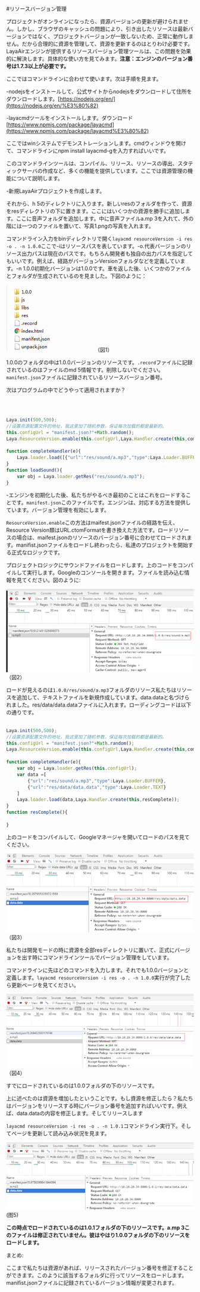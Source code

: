#リソースバージョン管理

プロジェクトがオンラインになったら、資源バージョンの更新が避けられません。しかし、ブラウザのキャッシュの問題により、引き出したリソースは最新バージョンではなく、プロジェクトバージョンが一致しないため、正常に動作しません。だから合理的に資源を管理して、資源を更新するのはとりわけ必要です。LayaAirエンジンが提供するリソースバージョン管理ツールは、この問題を効果的に解決します。具体的な使い方を見てみます。**注意：エンジンのバージョン番号は1.7.3以上が必要です。**

ここではコマンドラインに合わせて使います。次は手順を見ます。

-nodejsをインストールして、公式サイトからnodejsをダウンロードして住所をダウンロードします。[https://nodejs.org/en/](https://nodejs.org/en/%E3%80%82)

-layacmdツールをインストールします。ダウンロード[https://www.npmjs.com/package/layacmd](https://www.npmjs.com/package/layacmd%E3%80%82)

ここではwinシステムでデモンストレーションします。cmdウィンドウを開けて、コマンドラインにnpm install layacmd-gを入力すればいいです。

このコマンドラインツールは、コンパイル、リリース、リソースの導出、スタティックサーバの作成など、多くの機能を提供しています。ここでは資源管理の機能について説明します。

-新規LayaAirプロジェクトを作成します。

それから、h 5のディレクトリに入ります。新しいresのフォルダを作って、資源をresディレクトリの下に置きます。ここにはいくつかの資源を勝手に追加します。ここに音声フォルダを追加します。中に音声ファイルa.mp 3を入れて、外の階には一つのファイルを置いて、写真1.pngの写真を入れます。

コマンドライン入力をbinディレクトリで開く`layacmd resourceVersion -i res -o . -n 1.0.0`ここで-iはリソースパスを表しています。-o.代表バージョンのリソース出力パスは現在のパスです。もちろん開発者も独自の出力パスを指定してもいいです。例えば、経路がバージョンVersionフォルダなどを定義しています。-n 1.0.0初期化バージョンは1.0.0です。車を返した後、いくつかのファイルとフォルダが生成されているのを見ました。下図のように：



  ![1](img/1.png)（図1）<br/>

1.0.0のフォルダの中は1.0.0バージョンのリソースです。`.record`ファイルに記録されているのはファイルのmd 5情報です。削除しないでください。`manifest.json`ファイルに記録されているリソースバージョン番号。

次はプログラムの中でどうやって適用されますか？

​



```typescript

Laya.init(500,500);
//设置资源配置文件的地址，我这里加了随机参数，保证每次加载的都是最新的。
this.configUrl = "manifest.json?"+Math.random();
Laya.ResourceVersion.enable(this.configUrl,Laya.Handler.create(this,completeHandler));

function completeHandler(e){
    Laya.loader.load([{"url":"res/sound/a.mp3","type":Laya.Loader.BUFFER}],Laya.Handler.create(this,loadSound));
}
function loadSound(){
    var obj = Laya.loader.getRes("res/sound/a.mp3");
}
```


-エンジンを初期化した後、私たちがやるべき最初のことはこれをロードすることです。`manifest.json`このファイルです。エンジンは、対応する方法を提供しています。バージョン管理を有効にします。

`ResourceVersion.enable`この方法はmaifest.jsonファイルの経路を伝え、Resource Version類はURL.ctomFormatを書き換えた方法です。ロードリソースの場合は、maifest.jsonのリソースのバージョン番号に合わせてロードされます。manifist.jsonファイルをロードし終わったら、私達のプロジェクトを開始する正式なロジックです。

プロジェクトロジックにサウンドファイルをロードします。上のコードをコンパイルして実行します。Googleのコンソールを開きます。ファイルを読み込む情報を見てください。図のように:

![2](img/2.png)（図2）<br/>

ロードが見えるのは`1.0.0/res/sound/a.mp3`フォルダのリソース私たちはリソースを追加して、テキストファイルを新規作成しています。data.dataと名づけられました。res/data/data.dataファイルに入れます。ローディングコードは以下の通りです。


```typescript

Laya.init(500,500);
//设置资源配置文件的地址，我这里加了随机参数，保证每次加载的都是最新的。
this.configUrl = "manifest.json?"+Math.random();
Laya.ResourceVersion.enable(this.configUrl,Laya.Handler.create(this,completeHandler));

function completeHandler(e){
    var obj = Laya.loader.getRes(this.configUrl);
    var data =[
        {"url":"res/sound/a.mp3","type":Laya.Loader.BUFFER},
        {"url":"res/data/data.data","type":Laya.Loader.TEXT}
    ]
    Laya.loader.load(data,Laya.Handler.create(this,resComplete));
}
function resComplete(){
    
}
```


上のコードをコンパイルして、Googleマネージャを開いてロードのパスを見てください。

![3](img/3.png)（図3）<br/>

私たちは開発モードの時に資源を全部resディレクトリに置いて、正式にバージョンを出す時にコマンドラインツールでバージョン管理をしています。

コマンドラインに先ほどのコマンドを入力します。それでも1.0.0バージョンと定義します。`layacmd resourceVersion -i res -o . -n 1.0.0`実行が完了したら更新ページを見てください。

![4](img/4.png)（図4）<br/>

すでにロードされているのは1.0.0フォルダの下のリソースです。

上に述べたのは資源を増加したということです。もし資源を修正したら？私たちはバージョンをリリースする時にバージョン番号を追加すればいいです。例えば、data.dataの内容を修正します。そしてリリースします

`layacmd resourceVersion -i res -o . -n 1.0.1`コマンドライン実行下。そしてページを更新して読み込み状況を見ます。

![5](img/5.png)(图5)</br>



 **この時点でロードされているのは1.0.1フォルダの下のリソースです。a.mp 3このファイルは修正されていません。彼はやはり1.0.0フォルダの下のリソースをロードします。**

まとめ:

ここまで私たちは資源があれば、リリースされたバージョン番号を修正することができます。このように該当するフォルダに行ってリソースをロードします。manifist.jsonファイルに記録されているバージョン情報が変更されます。